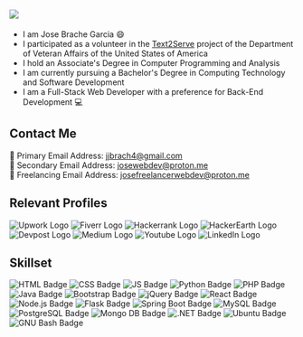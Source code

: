 <!--
**josewebdev2000/josewebdev2000** is a ✨ _special_ ✨ repository because its `README.md` (this file) appears on your GitHub profile.

Here are some ideas to get you started:

- 🔭 I’m currently working on ...
- 🌱 I’m currently learning ...
- 👯 I’m looking to collaborate on ...
- 🤔 I’m looking for help with ...
- 💬 Ask me about ...
- 📫 How to reach me: ...
- 😄 Pronouns: ...
- ⚡ Fun fact: ...
-->

<h1>
  <a href="https://git.io/typing-svg">
    <img src="https://readme-typing-svg.herokuapp.com?color=1e81b0&size=25&lines=Hello+Universe!!!..👋">
  </a>
</h1>

- I am Jose Brache Garcia 😄
- I participated as a volunteer in the <a href="https://openopps.usajobs.gov/tasks/6129" target="_blank">Text2Serve</a> project of the Department of Veteran Affairs of the United States of America
- I hold an Associate's Degree in Computer Programming and Analysis
- I am currently pursuing a Bachelor's Degree in Computing Technology and Software Development
- I am a Full-Stack Web Developer with a preference for Back-End Development <span>&#128187;</span>

## Contact Me
<span>&#128231;</span> Primary Email Address: jjbrach4@gmail.com<br/>
<span>&#128231;</span> Secondary Email Address: josewebdev@proton.me<br/>
<span>&#128231;</span> Freelancing Email Address: josefreelancerwebdev@proton.me 

## Relevant Profiles
<div>
  <a href="https://www.upwork.com/freelancers/~01a56229c98da68f05" style="text-decoration: none;">
    <img src="https://img.shields.io/badge/Upwork-6FDA44?style=for-the-badge&logo=upwork&logoColor=white" alt="Upwork Logo">
  </a>
  <a href="https://www.fiverr.com/josewebdev2000" style="text-decoration: none;">
    <img src="https://img.shields.io/badge/Fiverr-1DBF73?style=for-the-badge&logo=fiverr&logoColor=white" alt="Fiverr Logo">
  </a>
  <a href="https://www.hackerrank.com/jjbrach4" style="text-decoration: none;">
    <img src="https://img.shields.io/badge/Hackerrank-00EA64?style=for-the-badge&logo=hackerrank&logoColor=white" alt="Hackerrank Logo">
  </a>
  <a href="https://www.hackerearth.com/@josewebdev" style="text-decoration: none;">
    <img src="https://img.shields.io/badge/Hackerearth-2C3454?style=for-the-badge&logo=hackerearth&logoColor=white" alt="HackerEarth Logo">
  </a>
  <a href="https://devpost.com/josewebdev2000" style="text-decoration: none;">
    <img src="https://img.shields.io/badge/devpost-003E54?style=for-the-badge&logo=devpost&logoColor=white" alt="Devpost Logo">
  </a>
  <a href="https://medium.com/@josewebdev" style="text-decoration: none;">
    <img src="https://img.shields.io/badge/medium-000000?style=for-the-badge&logo=medium&logoColor=white" alt="Medium Logo">
  </a>
  <a href="https://www.youtube.com/@josebrache1622" style="text-decoration: none;">
    <img src="https://img.shields.io/badge/youtube-FF0000?style=for-the-badge&logo=youtube&logoColor=white" alt="Youtube Logo">
  </a>
  <a href="https://www.linkedin.com/in/jose-brache-garcia/" style="text-decoration: none;">
    <img src="https://img.shields.io/badge/linkedin-1477D1?style=for-the-badge&logo=linkedin&logoColor=white" alt="LinkedIn Logo">
  </a>
</div>

## Skillset
<div>
  <img src="https://img.shields.io/badge/html-E34F26?style=for-the-badge&logo=html5&logoColor=white" alt="HTML Badge">
  <img src="https://img.shields.io/badge/css-1572B6?style=for-the-badge&logo=css3&logoColor=white" alt="CSS Badge">
  <img src="https://img.shields.io/badge/js-F7DF1E?style=for-the-badge&logo=javascript&logoColor=white" alt="JS Badge">
  <img src="https://img.shields.io/badge/python-3776AB?style=for-the-badge&logo=python&logoColor=white" alt="Python Badge">
  <img src="https://img.shields.io/badge/php-777BB4?style=for-the-badge&logo=php&logoColor=white" alt="PHP Badge">
  <img src="https://img.shields.io/badge/Java-ED8B00?style=for-the-badge&logo=openjdk&logoColor=white" alt="Java Badge">
  <img src="https://img.shields.io/badge/bootstrap-7952B3?style=for-the-badge&logo=bootstrap&logoColor=white" alt="Bootstrap Badge">
  <img src="https://img.shields.io/badge/jquery-0769AD?style=for-the-badge&logo=jquery&logoColor=white" alt="jQuery Badge">
  <img src="https://img.shields.io/badge/react-0088CC?style=for-the-badge&logo=react&logoColor=white" alt="React Badge">
  <img src="https://img.shields.io/badge/node.js-339933?style=for-the-badge&logo=node.js&logoColor=white" alt="Node.js Badge">
  <img src="https://img.shields.io/badge/flask-000000?style=for-the-badge&logo=flask&logoColor=white" alt="Flask Badge">
  <img src="https://img.shields.io/badge/Spring%20Boot-6DB33F?style=for-the-badge&logo=springboot&logoColor=white" alt="Spring Boot Badge">
  <img src="https://img.shields.io/badge/mysql-4479A1?style=for-the-badge&logo=mysql&logoColor=white" alt="MySQL Badge">
  <img src="https://img.shields.io/badge/postgresql-4169E1?style=for-the-badge&logo=postgresql&logoColor=white" alt="PostgreSQL Badge">
  <img src="https://img.shields.io/badge/Mongo%20DB-47A248?style=for-the-badge&logo=mongodb&logoColor=white" alt="Mongo DB Badge">
  <img src="https://img.shields.io/badge/.net-512BD4?style=for-the-badge&logo=dotnet&logoColor=#512BD4" alt=".NET Badge">
  <img src="https://img.shields.io/badge/Ubuntu-E95420?style=for-the-badge&logo=ubuntu&logoColor=white" alt="Ubuntu Badge">
  <img src="https://img.shields.io/badge/bash-4EAA25?style=for-the-badge&logo=gnubash&logoColor=white" alt="GNU Bash Badge">
</div>






